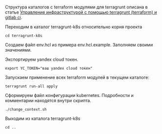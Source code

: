 Структура каталогов с terraform модулями для terragrunt описана в статье [Управление инфраструктурой с
помощью terragrunt (terraform) и gitlab ci](https://habr.com/ru/articles/719994/).

Переходим в каталог terragrunt-k8s относительно корня проекта
```shell
cd terragrunt-k8s
```

Создаем файл env.hcl из примера env.hcl.example.
Заполняем своими значениями.

Экспортируем yandex cloud токен.
```shell
export YC_TOKEN="ваш yandex cloud токен"
```

Запускаем применение всех terraform модулей в текущем каталоге:
```shell
terragrunt run-all apply
```

Сформируем файл конфигурации kubernetes.
Подробности и комментарии находятся внутри скрипта.
```shell
./change_context.sh
```

Выходим из каталога terragrunt-k8s
```shell
cd ..
```
